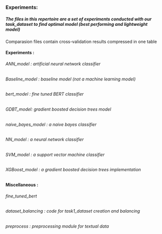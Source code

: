 ### Experiments: 
##### The files in this repertoire are a set of experiments conducted with our task_dataset to find optimal model (best performing and lightweight model)
Comparasion files contain cross-validation results compressed in one table

#### Experiments : 
###### *ANN_model* : artificial neural network classifier
###### *Baseline_model* : baseline model (not a machine learning model)
###### *bert_model* :  fine tuned BERT classifier
###### *GDBT_model*: gradient boosted decision trees model
###### *naive_bayes_model* :  a naive bayes classifier 
###### *NN_model* :  a neural network classifier 
###### *SVM_model* :  a support vector machine classifier 
###### *XGBoost_model* :  a gradient boosted decision trees implementation 


#### Miscellaneous : 
###### *fine_tuned_bert* 
###### *dataset_balancing* : code for task1_dataset creation and balancing  
###### *preprocess* : preprocessing module for textual data 

